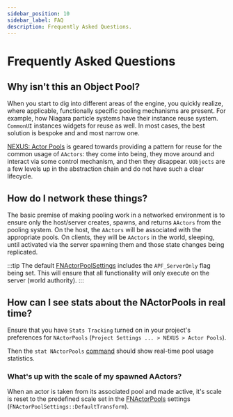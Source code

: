```yaml
---
sidebar_position: 10
sidebar_label: FAQ
description: Frequently Asked Questions.
---
```


# Frequently Asked Questions

## Why isn't this an Object Pool?

When you start to dig into different areas of the engine, you quickly realize, where applicable, functionally specific pooling mechanisms are present. For example, how Niagara particle systems have their instance reuse system. `CommonUI` instances widgets for reuse as well. In most cases, the best solution is bespoke and and most narrow one. 

[NEXUS: Actor Pools](/docs/plugins/actor-pools/) is geared towards providing a pattern for reuse for the common usage of `AActors`: they come into being, they move around and interact via some control mechanism, and then they disappear. `UObjects` are a few levels up in the abstraction chain and do not have such a clear lifecycle.

## How do I network these things?

The basic premise of making pooling work in a networked environment is to ensure only the host/server creates, spawns, and returns `AActors` from the pooling system. On the host, the `AActors` will be associated with the appropriate pools. On clients, they will be `AActors` in the world, sleeping, until activated via the server spawning them and those state changes being replicated.

:::tip
The default [FNActorPoolSettings](types/actor-pool-settings.md) includes the `APF_ServerOnly` flag being set. This will ensure that all functionality will only execute on the server (world authority).
:::

## How can I see stats about the NActorPools in real time?

Ensure that you have `Stats Tracking` turned on in your project's preferences for `NActorPools` (`Project Settings ... > NEXUS > Actor Pools`). 

Then the `stat NActorPools` [command](console-commands.md) should show real-time pool usage statistics.

### What's up with the scale of my spawned AActors?

When an actor is taken from its associated pool and made active, it's scale is reset to the predefined scale set in the [FNActorPools](types/actor-pool.md) settings (`FNActorPoolSettings::DefaultTransform`).